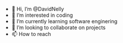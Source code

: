 - 👋 Hi, I’m @DavidNelly
- 👀 I’m interested in coding
- 🌱 I’m currently learning software enginering 
- 💞️ I’m looking to collaborate on projects
- 📫 How to reach 

<!---
DavidNelly/DavidNelly is a ✨ special ✨ repository because its `README.md` (this file) appears on your GitHub profile.
You can click the Preview link to take a look at your changes.
--->
